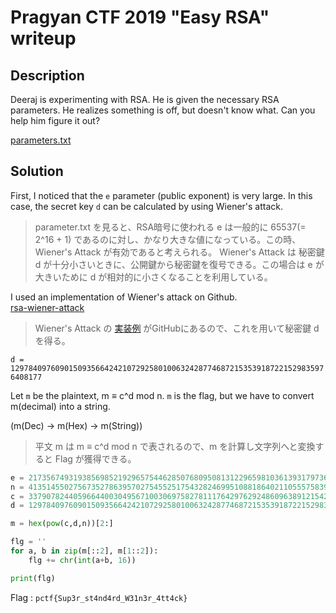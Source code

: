 # Pragyan CTF 2019 "Easy RSA" writeup

## Description

Deeraj is experimenting with RSA. He is given the necessary RSA parameters. He realizes something is off, but doesn't know what. Can you help him figure it out?

[parameters.txt](parameters.txt)

## Solution

First, I noticed that the `e` parameter (public exponent) is very large. In this case, the secret key `d` can be calculated by using Wiener's attack.

> parameter.txt を見ると、RSA暗号に使われる e は一般的に 65537(= 2^16 + 1) であるのに対し、かなり大きな値になっている。この時、Wiener's Attack が有効であると考えられる。
Wiener's Attack は 秘密鍵 d が十分小さいときに、公開鍵から秘密鍵を復号できる。この場合は e が大きいために d が相対的に小さくなることを利用している。


I used an implementation of Wiener's attack on Github.  
[rsa-wiener-attack](https://github.com/pablocelayes/rsa-wiener-attack)

> Wiener's Attack の [実装例](https://github.com/pablocelayes/rsa-wiener-attack) がGitHubにあるので、これを用いて秘密鍵 d を得る。

`d = 12978409760901509356642421072925801006324287746872153539187221529835976408177`

Let `m` be the plaintext, m ≡ c^d mod n.
`m` is the flag, but we have to convert m(decimal) into a string.

(m(Dec) -> m(Hex) -> m(String))

> 平文 m は m ≡ c^d mod n で表されるので、m を計算し文字列へと変換すると Flag が獲得できる。

```python
e = 217356749319385698521929657544628507680950813122965981036139317973675569442588326220293299168756490163223201593446006249622787212268918299733683908813777695992195006830244088685311059537057855442978678020950265617092637544349098729925492477391076560770615398034890984685084288600014953201593750327846808762513
n = 413514550275673527863957027545525175432824699510881864021105557583918890022061739148026915990124447164572528944722263717357237476264481036272236727160588284145055425035045871562541038353702292714978768468806464985590036061328334595717970895975121788928626837881214128786266719801269965024179019247618967408217
c = 337907824405966440030495671003069758278111764297629248609638912154235544001123799434176915113308593275372838266739188034566867280295804636556069233774555055521212823481663542294565892061947925909547184805760988117713501561339405677394457210062631040728412334490054091265643226842490973415231820626551757008360
d = 12978409760901509356642421072925801006324287746872153539187221529835976408177

m = hex(pow(c,d,n))[2:]

flg = ''
for a, b in zip(m[::2], m[1::2]):
    flg += chr(int(a+b, 16))

print(flg)

```


Flag : `pctf{Sup3r_st4nd4rd_W31n3r_4tt4ck}`
